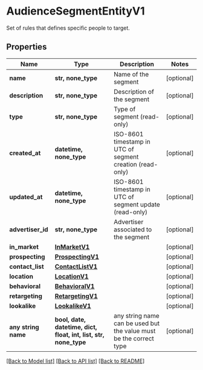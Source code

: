 # AudienceSegmentEntityV1

Set of rules that defines specific people to target.

## Properties
Name | Type | Description | Notes
------------ | ------------- | ------------- | -------------
**name** | **str, none_type** | Name of the segment | [optional] 
**description** | **str, none_type** | Description of the segment | [optional] 
**type** | **str, none_type** | Type of segment (read-only) | [optional] 
**created_at** | **datetime, none_type** | ISO-8601 timestamp in UTC of segment creation (read-only) | [optional] 
**updated_at** | **datetime, none_type** | ISO-8601 timestamp in UTC of segment update (read-only) | [optional] 
**advertiser_id** | **str, none_type** | Advertiser associated to the segment | [optional] 
**in_market** | [**InMarketV1**](InMarketV1.md) |  | [optional] 
**prospecting** | [**ProspectingV1**](ProspectingV1.md) |  | [optional] 
**contact_list** | [**ContactListV1**](ContactListV1.md) |  | [optional] 
**location** | [**LocationV1**](LocationV1.md) |  | [optional] 
**behavioral** | [**BehavioralV1**](BehavioralV1.md) |  | [optional] 
**retargeting** | [**RetargetingV1**](RetargetingV1.md) |  | [optional] 
**lookalike** | [**LookalikeV1**](LookalikeV1.md) |  | [optional] 
**any string name** | **bool, date, datetime, dict, float, int, list, str, none_type** | any string name can be used but the value must be the correct type | [optional]

[[Back to Model list]](../README.md#documentation-for-models) [[Back to API list]](../README.md#documentation-for-api-endpoints) [[Back to README]](../README.md)


